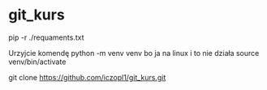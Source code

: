 # git_kurs
pip -r ./requaments.txt

Urzyjcie komendę python -m venv venv
bo ja na linux i to nie działa
source venv/bin/activate

git clone https://github.com/iczopl1/git_kurs.git